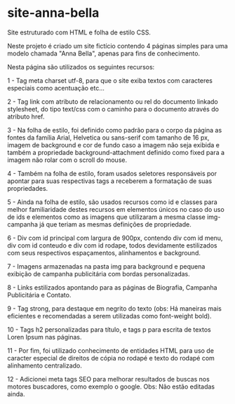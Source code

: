 # site-anna-bella

Site estruturado com HTML e folha de estilo CSS.

Neste projeto é criado um site fictício contendo 4 páginas simples para uma modelo chamada "Anna Bella", apenas para fins de conhecimento.

Nesta página são utilizados os seguintes recursos:

1 - Tag meta charset utf-8, para que o site exiba textos com caracteres especiais como acentuação etc...

2 - Tag link com atributo de relacionamento ou rel do documento linkado stylesheet, do tipo text/css com o caminho para o documento através do atributo href.

3 - Na folha de estilo, foi definido como padrão para o corpo da página as fontes da família Arial, Helvetica ou sans-serif com tamanho de 16 px, imagem de background e cor de fundo caso a  imagem não seja exibida e também a  propriedade background-attachment definido como fixed para a imagem não rolar com o scroll do mouse.

4 - Também na folha de estilo, foram usados seletores responsáveis por apontar para suas respectivas tags a receberem a formatação de suas propriedades.

5 - Ainda na folha de estilo, são usados recursos como id e classes para melhor familiaridade destes recursos em elementos únicos no caso do uso de ids e elementos como as imagens que utilizaram a mesma classe img-campanha já que teriam as mesmas definições de propriedade.

6 - Div com id principal com largura de 900px, contendo div com id menu, div com id conteudo e div com id rodape, todos devidamente estilizados com seus respectivos espaçamentos, alinhamentos e background.

7 - Imagens armazenadas na pasta img para background e pequena exibição de campanha publicitária com bordas personalizadas. 

8 - Links estilizados apontando para as páginas de Biografia, Campanha Publicitária e Contato. 

9 - Tag strong, para destaque em negrito do texto (obs: Há maneiras mais eficientes e recomendadas a serem utilizadas como font-weight bold).

10 - Tags h2 personalizadas para título, e tags p para escrita de textos Loren Ipsum nas páginas. 

11 - Por fim, foi utilizado conhecimento de entidades HTML para uso de caracter especial de direitos de cópia no rodapé e texto do rodapé com alinhamento centralizado.

12 - Adicionei meta tags SEO para melhorar resultados de buscas nos motores buscadores, como exemplo o google.
Obs: Não estão editadas ainda.

